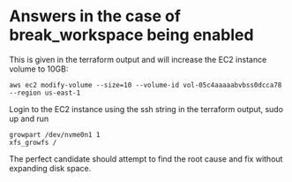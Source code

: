 # Answers in the case of break_workspace being enabled

This is given in the terraform output and will increase the EC2 instance volume to 10GB:
```
aws ec2 modify-volume --size=10 --volume-id vol-05c4aaaaabvbss0dcca78 --region us-east-1
```

Login to the EC2 instance using the ssh string in the terraform output, sudo up and run

```
growpart /dev/nvme0n1 1
xfs_growfs /
```

The perfect candidate should attempt to find the root cause and fix without expanding disk space.
